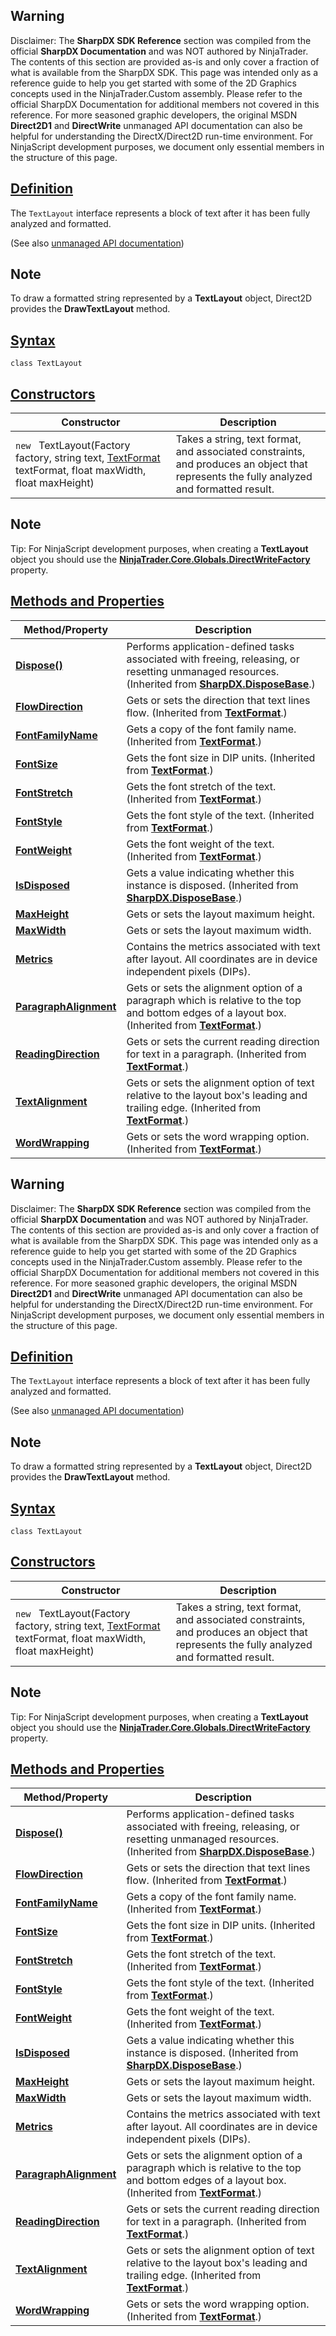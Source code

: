 ## Warning

Disclaimer: The **SharpDX SDK Reference** section was compiled from the official **SharpDX Documentation** and was NOT authored by NinjaTrader. The contents of this section are provided as-is and only cover a fraction of what is available from the SharpDX SDK. This page was intended only as a reference guide to help you get started with some of the 2D Graphics concepts used in the NinjaTrader.Custom assembly. Please refer to the official SharpDX Documentation for additional members not covered in this reference. For more seasoned graphic developers, the original MSDN **Direct2D1** and **DirectWrite** unmanaged API documentation can also be helpful for understanding the DirectX/Direct2D run-time environment. For NinjaScript development purposes, we document only essential members in the structure of this page.

## [Definition](https://developer.ninjatrader.com/docs/desktop/sharpdx_directwrite_textlayout\#definition)

The `TextLayout` interface represents a block of text after it has been fully analyzed and formatted.

(See also [unmanaged API documentation](http://msdn.microsoft.com/en-us/library/dd316718.aspx))

## Note

To draw a formatted string represented by a **TextLayout** object, Direct2D provides the **DrawTextLayout** method.

## [Syntax](https://developer.ninjatrader.com/docs/desktop/sharpdx_directwrite_textlayout\#syntax)

`class TextLayout`

## [Constructors](https://developer.ninjatrader.com/docs/desktop/sharpdx_directwrite_textlayout\#constructors)

| Constructor | Description |
| --- | --- |
| `new ` TextLayout(Factory factory, string text, [TextFormat](https://developer.ninjatrader.com/docs/desktop/sharpdx_directwrite_textformat) textFormat, float maxWidth, float maxHeight) | Takes a string, text format, and associated constraints, and produces an object that represents the fully analyzed and formatted result. |

## Note

Tip: For NinjaScript development purposes, when creating a **TextLayout** object you should use the [**NinjaTrader.Core.Globals.DirectWriteFactory**](https://developer.ninjatrader.com/docs/desktop/directwritefactory) property.

## [Methods and Properties](https://developer.ninjatrader.com/docs/desktop/sharpdx_directwrite_textlayout\#methods-and-properties)

| Method/Property | Description |
| --- | --- |
| [**Dispose()**](https://developer.ninjatrader.com/docs/desktop/sharpdx_disposebase_dispose) | Performs application-defined tasks associated with freeing, releasing, or resetting unmanaged resources. (Inherited from [**SharpDX.DisposeBase**](https://developer.ninjatrader.com/docs/desktop/sharpdx_disposebase).) |
| [**FlowDirection**](https://developer.ninjatrader.com/docs/desktop/sharpdx_directwrite_textformat_flowdirection) | Gets or sets the direction that text lines flow. (Inherited from [**TextFormat**](https://developer.ninjatrader.com/docs/desktop/sharpdx_directwrite_textformat).) |
| [**FontFamilyName**](https://developer.ninjatrader.com/docs/desktop/sharpdx_directwrite_textformat_fontfamilyname) | Gets a copy of the font family name. (Inherited from [**TextFormat**](https://developer.ninjatrader.com/docs/desktop/sharpdx_directwrite_textformat).) |
| [**FontSize**](https://developer.ninjatrader.com/docs/desktop/sharpdx_directwrite_textformat_fontsize) | Gets the font size in DIP units. (Inherited from [**TextFormat**](https://developer.ninjatrader.com/docs/desktop/sharpdx_directwrite_textformat).) |
| [**FontStretch**](https://developer.ninjatrader.com/docs/desktop/sharpdx_directwrite_textformat_fontstretch) | Gets the font stretch of the text. (Inherited from [**TextFormat**](https://developer.ninjatrader.com/docs/desktop/sharpdx_directwrite_textformat).) |
| [**FontStyle**](https://developer.ninjatrader.com/docs/desktop/sharpdx_directwrite_textformat_fontstyle) | Gets the font style of the text. (Inherited from [**TextFormat**](https://developer.ninjatrader.com/docs/desktop/sharpdx_directwrite_textformat).) |
| [**FontWeight**](https://developer.ninjatrader.com/docs/desktop/sharpdx_directwrite_textformat_fontweight) | Gets the font weight of the text. (Inherited from [**TextFormat**](https://developer.ninjatrader.com/docs/desktop/sharpdx_directwrite_textformat).) |
| [**IsDisposed**](https://developer.ninjatrader.com/docs/desktop/sharpdx_disposebase_isdisposed) | Gets a value indicating whether this instance is disposed. (Inherited from [**SharpDX.DisposeBase**](https://developer.ninjatrader.com/docs/desktop/sharpdx_disposebase).) |
| [**MaxHeight**](https://developer.ninjatrader.com/docs/desktop/sharpdx_directwrite_textlayout_maxheight) | Gets or sets the layout maximum height. |
| [**MaxWidth**](https://developer.ninjatrader.com/docs/desktop/sharpdx_directwrite_textlayout_maxwidth) | Gets or sets the layout maximum width. |
| [**Metrics**](https://developer.ninjatrader.com/docs/desktop/sharpdx_directwrite_textlayout_metrics) | Contains the metrics associated with text after layout. All coordinates are in device independent pixels (DIPs). |
| [**ParagraphAlignment**](https://developer.ninjatrader.com/docs/desktop/sharpdx_directwrite_textformat_paragraphalignment) | Gets or sets the alignment option of a paragraph which is relative to the top and bottom edges of a layout box. (Inherited from [**TextFormat**](https://developer.ninjatrader.com/docs/desktop/sharpdx_directwrite_textformat).) |
| [**ReadingDirection**](https://developer.ninjatrader.com/docs/desktop/sharpdx_directwrite_textformat_readingdirection) | Gets or sets the current reading direction for text in a paragraph. (Inherited from [**TextFormat**](https://developer.ninjatrader.com/docs/desktop/sharpdx_directwrite_textformat).) |
| [**TextAlignment**](https://developer.ninjatrader.com/docs/desktop/sharpdx_directwrite_textformat_textalignment) | Gets or sets the alignment option of text relative to the layout box's leading and trailing edge. (Inherited from [**TextFormat**](https://developer.ninjatrader.com/docs/desktop/sharpdx_directwrite_textformat).) |
| [**WordWrapping**](https://developer.ninjatrader.com/docs/desktop/sharpdx_directwrite_textformat_wordwrapping) | Gets or sets the word wrapping option. (Inherited from [**TextFormat**](https://developer.ninjatrader.com/docs/desktop/sharpdx_directwrite_textformat).) |

## Warning

Disclaimer: The **SharpDX SDK Reference** section was compiled from the official **SharpDX Documentation** and was NOT authored by NinjaTrader. The contents of this section are provided as-is and only cover a fraction of what is available from the SharpDX SDK. This page was intended only as a reference guide to help you get started with some of the 2D Graphics concepts used in the NinjaTrader.Custom assembly. Please refer to the official SharpDX Documentation for additional members not covered in this reference. For more seasoned graphic developers, the original MSDN **Direct2D1** and **DirectWrite** unmanaged API documentation can also be helpful for understanding the DirectX/Direct2D run-time environment. For NinjaScript development purposes, we document only essential members in the structure of this page.

## [Definition](https://developer.ninjatrader.com/docs/desktop/sharpdx_directwrite_textlayout\#definition)

The `TextLayout` interface represents a block of text after it has been fully analyzed and formatted.

(See also [unmanaged API documentation](http://msdn.microsoft.com/en-us/library/dd316718.aspx))

## Note

To draw a formatted string represented by a **TextLayout** object, Direct2D provides the **DrawTextLayout** method.

## [Syntax](https://developer.ninjatrader.com/docs/desktop/sharpdx_directwrite_textlayout\#syntax)

`class TextLayout`

## [Constructors](https://developer.ninjatrader.com/docs/desktop/sharpdx_directwrite_textlayout\#constructors)

| Constructor | Description |
| --- | --- |
| `new ` TextLayout(Factory factory, string text, [TextFormat](https://developer.ninjatrader.com/docs/desktop/sharpdx_directwrite_textformat) textFormat, float maxWidth, float maxHeight) | Takes a string, text format, and associated constraints, and produces an object that represents the fully analyzed and formatted result. |

## Note

Tip: For NinjaScript development purposes, when creating a **TextLayout** object you should use the [**NinjaTrader.Core.Globals.DirectWriteFactory**](https://developer.ninjatrader.com/docs/desktop/directwritefactory) property.

## [Methods and Properties](https://developer.ninjatrader.com/docs/desktop/sharpdx_directwrite_textlayout\#methods-and-properties)

| Method/Property | Description |
| --- | --- |
| [**Dispose()**](https://developer.ninjatrader.com/docs/desktop/sharpdx_disposebase_dispose) | Performs application-defined tasks associated with freeing, releasing, or resetting unmanaged resources. (Inherited from [**SharpDX.DisposeBase**](https://developer.ninjatrader.com/docs/desktop/sharpdx_disposebase).) |
| [**FlowDirection**](https://developer.ninjatrader.com/docs/desktop/sharpdx_directwrite_textformat_flowdirection) | Gets or sets the direction that text lines flow. (Inherited from [**TextFormat**](https://developer.ninjatrader.com/docs/desktop/sharpdx_directwrite_textformat).) |
| [**FontFamilyName**](https://developer.ninjatrader.com/docs/desktop/sharpdx_directwrite_textformat_fontfamilyname) | Gets a copy of the font family name. (Inherited from [**TextFormat**](https://developer.ninjatrader.com/docs/desktop/sharpdx_directwrite_textformat).) |
| [**FontSize**](https://developer.ninjatrader.com/docs/desktop/sharpdx_directwrite_textformat_fontsize) | Gets the font size in DIP units. (Inherited from [**TextFormat**](https://developer.ninjatrader.com/docs/desktop/sharpdx_directwrite_textformat).) |
| [**FontStretch**](https://developer.ninjatrader.com/docs/desktop/sharpdx_directwrite_textformat_fontstretch) | Gets the font stretch of the text. (Inherited from [**TextFormat**](https://developer.ninjatrader.com/docs/desktop/sharpdx_directwrite_textformat).) |
| [**FontStyle**](https://developer.ninjatrader.com/docs/desktop/sharpdx_directwrite_textformat_fontstyle) | Gets the font style of the text. (Inherited from [**TextFormat**](https://developer.ninjatrader.com/docs/desktop/sharpdx_directwrite_textformat).) |
| [**FontWeight**](https://developer.ninjatrader.com/docs/desktop/sharpdx_directwrite_textformat_fontweight) | Gets the font weight of the text. (Inherited from [**TextFormat**](https://developer.ninjatrader.com/docs/desktop/sharpdx_directwrite_textformat).) |
| [**IsDisposed**](https://developer.ninjatrader.com/docs/desktop/sharpdx_disposebase_isdisposed) | Gets a value indicating whether this instance is disposed. (Inherited from [**SharpDX.DisposeBase**](https://developer.ninjatrader.com/docs/desktop/sharpdx_disposebase).) |
| [**MaxHeight**](https://developer.ninjatrader.com/docs/desktop/sharpdx_directwrite_textlayout_maxheight) | Gets or sets the layout maximum height. |
| [**MaxWidth**](https://developer.ninjatrader.com/docs/desktop/sharpdx_directwrite_textlayout_maxwidth) | Gets or sets the layout maximum width. |
| [**Metrics**](https://developer.ninjatrader.com/docs/desktop/sharpdx_directwrite_textlayout_metrics) | Contains the metrics associated with text after layout. All coordinates are in device independent pixels (DIPs). |
| [**ParagraphAlignment**](https://developer.ninjatrader.com/docs/desktop/sharpdx_directwrite_textformat_paragraphalignment) | Gets or sets the alignment option of a paragraph which is relative to the top and bottom edges of a layout box. (Inherited from [**TextFormat**](https://developer.ninjatrader.com/docs/desktop/sharpdx_directwrite_textformat).) |
| [**ReadingDirection**](https://developer.ninjatrader.com/docs/desktop/sharpdx_directwrite_textformat_readingdirection) | Gets or sets the current reading direction for text in a paragraph. (Inherited from [**TextFormat**](https://developer.ninjatrader.com/docs/desktop/sharpdx_directwrite_textformat).) |
| [**TextAlignment**](https://developer.ninjatrader.com/docs/desktop/sharpdx_directwrite_textformat_textalignment) | Gets or sets the alignment option of text relative to the layout box's leading and trailing edge. (Inherited from [**TextFormat**](https://developer.ninjatrader.com/docs/desktop/sharpdx_directwrite_textformat).) |
| [**WordWrapping**](https://developer.ninjatrader.com/docs/desktop/sharpdx_directwrite_textformat_wordwrapping) | Gets or sets the word wrapping option. (Inherited from [**TextFormat**](https://developer.ninjatrader.com/docs/desktop/sharpdx_directwrite_textformat).) |